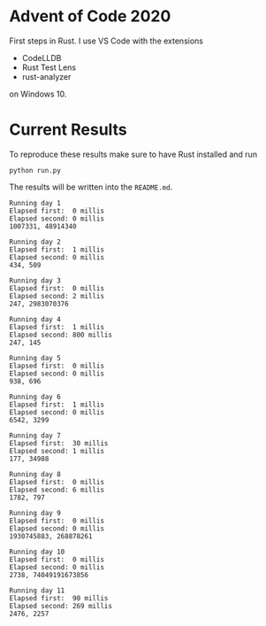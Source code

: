 # Advent of Code 2020
First steps in Rust. I use 
VS Code with the extensions 
- CodeLLDB 
- Rust Test Lens
- rust-analyzer 

on  Windows 10.

# Current Results

To reproduce these results make sure to have Rust installed and run
```
python run.py
```
The results will be written into the `README.md`.
```
Running day 1
Elapsed first:	0 millis
Elapsed second:	0 millis
1007331, 48914340

Running day 2
Elapsed first:	1 millis
Elapsed second:	0 millis
434, 509

Running day 3
Elapsed first:	0 millis
Elapsed second:	2 millis
247, 2983070376

Running day 4
Elapsed first:	1 millis
Elapsed second:	800 millis
247, 145

Running day 5
Elapsed first:	0 millis
Elapsed second:	0 millis
938, 696

Running day 6
Elapsed first:	1 millis
Elapsed second:	0 millis
6542, 3299

Running day 7
Elapsed first:	30 millis
Elapsed second:	1 millis
177, 34988

Running day 8
Elapsed first:	0 millis
Elapsed second:	6 millis
1782, 797

Running day 9
Elapsed first:	0 millis
Elapsed second:	0 millis
1930745883, 268878261

Running day 10
Elapsed first:	0 millis
Elapsed second:	0 millis
2738, 74049191673856

Running day 11
Elapsed first:	90 millis
Elapsed second:	269 millis
2476, 2257

```
